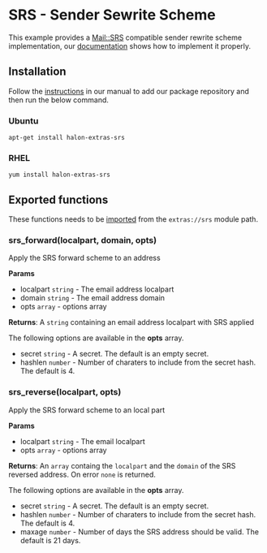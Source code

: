 # SRS - Sender Sewrite Scheme

This example provides a [Mail::SRS](http://search.cpan.org/perldoc?Mail::SRS) compatible sender rewrite scheme implementation, our [documentation](https://support.halon.io/hc/en-us/articles/360001368529) shows how to implement it properly.

## Installation

Follow the [instructions](https://docs.halon.io/manual/comp_install.html#installation) in our manual to add our package repository and then run the below command.

### Ubuntu

```
apt-get install halon-extras-srs
```

### RHEL

```
yum install halon-extras-srs
```

## Exported functions

These functions needs to be [imported](https://docs.halon.io/hsl/structures.html#import) from the `extras://srs` module path.

### srs_forward(localpart, domain, opts)

Apply the SRS forward scheme to an address

**Params**

- localpart `string` - The email address localpart
- domain `string` - The email address domain
- opts `array` - options array

**Returns**: A `string` containing an email address localpart with SRS applied

The following options are available in the **opts** array.

- secret `string` - A secret. The default is an empty secret.
- hashlen `number` - Number of charaters to include from the secret hash. The default is 4.

### srs_reverse(localpart, opts)

Apply the SRS forward scheme to an local part

**Params**

- localpart `string` - The email localpart
- opts `array` - options array

**Returns**: An `array` containg the `localpart` and the `domain` of the SRS reversed address. On error `none` is returned.

The following options are available in the **opts** array.

- secret `string` - A secret. The default is an empty secret.
- hashlen `number` - Number of charaters to include from the secret hash. The default is 4.
- maxage `number` - Number of days the SRS address should be valid. The default is 21 days.
